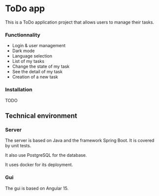 # ToDo app
This is a ToDo application project that allows users to manage their tasks.

### Functionnality
- Login & user management
- Dark mode
- Language selection
- List of my tasks
- Change the state of my task
- See the detail of my task
- Creation of a new task

### Installation
TODO

## Technical environment
### Server
The server is based on Java and the framework Spring Boot. It is covered by unit tests.

It also use PostgreSQL for the database.

It uses docker for its deployment.

### Gui
The gui is based on Angular 15.
